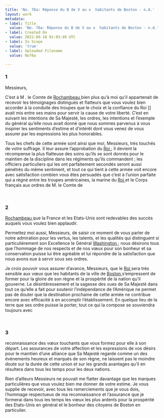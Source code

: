 ```yaml
---
title: 'No. 76a: Réponse du B de V au x  habitants de Boston - n.d.'
layout: work
metadata:
- label: Title
  value: 'No. 76a: Réponse du B de V au x  habitants de Boston - n.d.'
- label: Created On
  value: 2022-09-18 01:03:49 UTC
- label: In Scope
  value: 'true'
- label: Uploaded Filename
  value: No76a

---
```

<div class="pages">
<div id="page-32567496">
<h3><a name="page-32567496">1</a></h3>
<div class="page-content">
<p>Messieurs,</p>
<p>C’est à M . le Comte de <a href="../subjects/32166229" title="Jean-Baptiste Donatien de Vimeur de Rochambeau; 1725-1807"> Rochambeau </a> bien plus qu’à moi <span class="line-break"> </span>qu’il appartenait de recevoir les témoignages distingués et <span class="line-break"> </span>flatteurs que vous voulez bien accorder à la conduite <span class="line-break"> </span>des troupes que le choix et la confiance du Roi ]] avait mis <span class="line-break"> </span>entre ses mains pour servir la cause de votre liberté. <span class="line-break"> </span>C’est en suivant les intentions de Sa Majesté, les ordres, <span class="line-break"> </span>les intentions et l’exemple du général qu’elle nous <span class="line-break"> </span>avait donné que nous sommes parvenus à vous <span class="line-break"> </span>inspirer les sentiments d’estime et d’intérêt dont <span class="line-break"> </span>vous venez de vous assurer par les expressions <span class="line-break"> </span>les plus honorables.</p>
<p>Tous les chefs de cette armée sont ainsi que moi, <span class="line-break"> </span>Messieurs, très touchés de votre suffrage. Il leur <span class="line-break"> </span>assure l’approbation du <a href="../subjects/32162835" title="Louis XVI; 1754-1793"> Roi </a> ; Il devient la récompense <span class="line-break"> </span>la plus flatteuse des soins qu’ils se sont donnés pour <span class="line-break"> </span>le maintien de la discipline dans les régiments <span class="line-break"> </span>qu’ils commandent ; les officiers particuliers qui les<span class="line-break"> </span>ont parfaitement secondés seront aussi pénétrés du <span class="line-break"> </span>même sentiment, et tout ce qui tient à cette armée<span class="line-break"> </span>voit encore avec satisfaction combien vous êtes<span class="line-break"> </span>persuadés que c’est à l’union parfaite qui a règné<span class="line-break"> </span>entre les troupes américaines, la marine du <a href="../subjects/32162835" title="Louis XVI; 1754-1793"> Roi </a><span class="line-break"> </span>et le Corps français aux ordres de M. le Comte de</p>
</div>
</div>
<br />
<div id="page-32567497">
<h3><a name="page-32567497">2</a></h3>
<div class="page-content">
<p><a href="../subjects/32166229" title="Jean-Baptiste Donatien de Vimeur de Rochambeau; 1725-1807"> Rochambeau </a> que la France et les Etats-Unis <span class="line-break"> </span>sont redevables des succès auquels vous voulez <span class="line-break"> </span>bien applaudir.</p>
<p>Permettez moi aussi, Messieurs, de saisir ce <span class="line-break"> </span>moment de vous parler de notre admiration <span class="line-break"> </span>pour les vertus, les talents, et les qualités qui <span class="line-break"> </span>distinguent si particulièrement son Excellence le<span class="line-break"> </span>Général <a href="../subjects/32162841" title="George Washington; 1732-1799"> Washington </a> ; nous désirons tous que<span class="line-break"> </span>l’hommage de nos respects et de nos vœux <span class="line-break"> </span>pour son bonheur et sa conservation puisse lui être<span class="line-break"> </span>agréable et lui répondre de la satisfaction que <span class="line-break"> </span>nous avons eue à servir sous ses ordres.</p>
<p>Je crois pouvoir vous assurer d’avance, <span class="line-break"> </span>Messieurs, que le <a href="../subjects/32162835" title="Louis XVI; 1754-1793"> Roi </a> sera très sensible aux vœux<span class="line-break"> </span>que les habitants de la ville de <a href="../subjects/32162836" title=" Boston, Masssachusetts"> Boston </a> s’empressent<span class="line-break"> </span>de former pour la gloire de son règne et la<span class="line-break"> </span>prospérité de la nation qu’il gouverne. Le <span class="line-break"> </span>désintéressement et la sagesse des vues de Sa Majesté<span class="line-break"> </span>dans tout ce qu’elle a fait pour soutenir <span class="line-break"> </span>l’indépendance de l’Amérique ne permet pas de <span class="line-break"> </span>douter que la destination prochaine de cette<span class="line-break"> </span>armée ne contribue encore avec efficacité à en<span class="line-break"> </span>accomplir l’établissement. En quelque lieu de<span class="line-break"> </span>la terre que ses ordre puisse la porter, tout ce <span class="line-break"> </span>qui la compose se souviendra toujours avec</p>
</div>
</div>
<br />
<div id="page-32567498">
<h3><a name="page-32567498">3</a></h3>
<div class="page-content">
<p>reconnaissance des vœux touchants que vous <span class="line-break"> </span>formez pour elle à son départ. Les assurances <span class="line-break"> </span>de votre affection et les expressions de vos désirs <span class="line-break"> </span>pour le maintien d’une alliance que Sa<span class="line-break"> </span>Majesté regarde comme un des évènements<span class="line-break"> </span>heureux et marqués de son règne, ne <span class="line-break"> </span>laissent pas le moindre doute sur la durée de<span class="line-break"> </span>cette union et sur les grands avantages qu’il en<span class="line-break"> </span>résultera dans tous les temps pour les deux nations.</p>
<p>Rien d’ailleurs Messieurs ne pouvait me<span class="line-break"> </span>flatter davantage que les marques particulières<span class="line-break"> </span>que vous voulez bien me donner de votre estime. <span class="line-break"> </span>Je vous supplie de recevoir, avec tous les remerciements<span class="line-break"> </span>que je vous dois, l’hommage respectueux de<span class="line-break"> </span>ma reconnaissance et l’assurance que je formerai<span class="line-break"> </span>dans tous les temps les vœux les plus ardents pour <span class="line-break"> </span>la prospérité des Etats-Unis en général et le <span class="line-break"> </span>bonheur des citoyens de Boston en particulier.</p>
</div>
</div>
<br />
</div>
